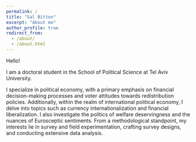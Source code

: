 ```yaml
---
permalink: /
title: "Gal Bitton"
excerpt: "About me"
author_profile: true
redirect_from: 
  - /about/
  - /about.html
---
```


Hello!

I am a doctoral student in the School of Political Science at Tel Aviv University. 

I specialize in political economy, with a primary emphasis on financial decision-making processes and voter attitudes towards redistribution policies. Additionally, within the realm of international political economy, I delve into topics such as currency internationalization and financial liberalization. I also investigate the politics of welfare deservingness and the nuances of Eurosceptic sentiments. From a methodological standpoint, my interests lie in survey and field experimentation, crafting survey designs, and conducting extensive data analysis.

